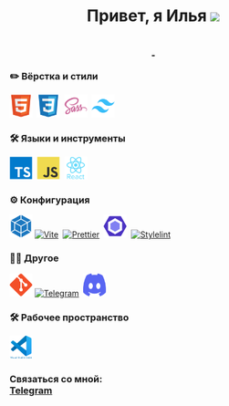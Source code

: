 <h1 align="center">Привет, я Илья <img src="https://github.com/blackcater/blackcater/raw/main/images/Hi.gif" height="32" /></h1>

<h2 align="center">
    <a href="https://leetcode.com/u/GabimaruDevastated/">
        <img src="https://leetcard.jacoblin.cool/GabimaruDevastated?theme=dark&ext=heatmap" alt="">
        <img src="https://leetcode-badge-showcase.vercel.app/api?username=GabimaruDevastated&theme=dark&border=border&animated=true" alt="">
    </a>
</h2>

### ✏️&nbsp;Вёрстка и стили
<p>
    <a href="https://html.com/" target="_blank" rel="noreferrer"><img src="https://github.com/devicons/devicon/blob/master/icons/html5/html5-original.svg" alt="HTML" title="HTML" width="40" height="40"/></a>&nbsp;
    <a href='https://www.w3.org/TR/CSS/#css' target="_blank" rel="noreferrer"><img src="https://github.com/devicons/devicon/blob/master/icons/css3/css3-original.svg" title="CSS"  alt="CSS" width="40" height="40"/><a/>&nbsp;
    <a href="https://sass-lang.com/" target="_blank" rel="noreferrer"><img src="https://github.com/devicons/devicon/blob/master/icons/sass/sass-original.svg" title="Sass" alt="Sass" width="40" height="40" /></a>&nbsp;
    <a href="https://tailwindcss.com/" target="_blank" rel="noreferrer"><img src="https://github.com/devicons/devicon/blob/master/icons/tailwindcss/tailwindcss-original.svg" title="Tailwind" alt="Tailwind" width="40" height="40" /></a>&nbsp;
</p>

### 🛠&nbsp;Языки и инструменты
<p>
  <a href='https://www.typescriptlang.org/' target="_blank" rel="noreferrer"><img src="https://github.com/devicons/devicon/blob/master/icons/typescript/typescript-original.svg" title="TypeScript"  alt="TypeScript" width="40" height="40"/><a/>&nbsp;
  <a href='https://www.javascript.com/' target="_blank" rel="noreferrer"><img src="https://github.com/devicons/devicon/blob/master/icons/javascript/javascript-original.svg" title="JavaScript" alt="JavaScript" width="40" height="40"/></a>&nbsp;
  <a href='https://reactjs.org/' target="_blank" rel="noreferrer"><img src="https://github.com/devicons/devicon/blob/master/icons/react/react-original-wordmark.svg" title="React" alt="React" width="40" height="40"/><a/>&nbsp;
</p>

### ⚙️&nbsp;Конфигурация
<p>
    <a href="https://webpack.js.org/" target="_blank" rel="noreferrer"><img src="https://github.com/devicons/devicon/blob/master/icons/webpack/webpack-plain.svg" alt="Webpack" title="Webpack" width="40" height="40"/></a>
    <a href='https://vitejs.dev/' target="_blank" rel="noreferrer"><img src="https://vitejs.dev/logo.svg" title="Vite"  alt="Vite" width="40" height="40"/><a/>&nbsp;
    <a href="https://prettier.io/" target="_blank" rel="noreferrer"><img src="https://prettier.io/icon.png" title="Prettier" alt="Prettier" width="40" height="40" /></a>&nbsp;
    <a href="https://eslint.org/" target="_blank" rel="noreferrer"><img src="https://github.com/devicons/devicon/blob/master/icons/eslint/eslint-original.svg" title="ESLint" alt="ESLint" width="40" height="40" /></a>&nbsp;
    <a href="https://stylelint.io/" target="_blank" rel="noreferrer"><img src="https://avatars.githubusercontent.com/u/10076935?s=280&v=4" title="Stylelint" alt="Stylelint" width="40" height="40" /></a>&nbsp;
</p>
  
### 👨‍💻&nbsp;Другое

<p>
    <a href="https://git.com" target="_blank" rel="noreferrer"><img src="https://github.com/devicons/devicon/blob/master/icons/git/git-original.svg" alt="Git" title="Git" width="40" height="40" /></a>
    <a href='https://core.telegram.org/' target="_blank" rel="noreferrer"><img src="https://upload.wikimedia.org/wikipedia/commons/thumb/8/82/Telegram_logo.svg/512px-Telegram_logo.svg.png?20220101141644" title="Telegram"  alt="Telegram" width="40" height="40"/></a>&nbsp;
    <a href='https://discord.com/developers/docs/intro' target="_blank" rel="noreferrer"><img src="https://github.com/StasKobles/StasKobles/blob/main/discord-mark-blue.svg" title="Discord"  alt="Discord" width="40" height="40"/></a>&nbsp;
</p>

### 🛠️&nbsp;Рабочее пространство
<p>
    <a href='https://code.visualstudio.com/' target="_blank" rel="noreferrer"><img src="https://github.com/devicons/devicon/blob/master/icons/vscode/vscode-original-wordmark.svg" title="VSCode"  alt="VSCode" width="40" height="40"/><a/>&nbsp;
</p>


### Связаться со мной:<br />[Telegram](https://t.me/GabimaruDevastated)
